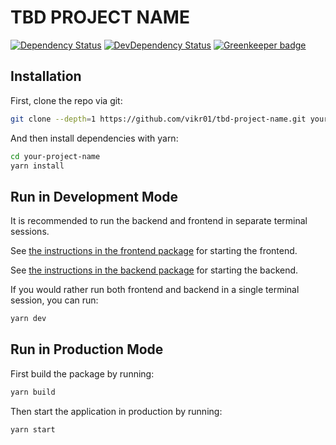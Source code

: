 # TBD PROJECT NAME

[![Dependency Status](https://david-dm.org/vikr01/tbd-project-name/status.svg)](https://david-dm.org/vikr01/tbd-project-name)
[![DevDependency Status](https://david-dm.org/vikr01/tbd-project-name/dev-status.svg)](https://david-dm.org/vikr01/tbd-project-name?type=dev)
[![Greenkeeper badge](https://badges.greenkeeper.io/vikr01/tbd-project-name.svg)](https://greenkeeper.io/)

## Installation

First, clone the repo via git:

```bash
git clone --depth=1 https://github.com/vikr01/tbd-project-name.git your-project-name
```

And then install dependencies with yarn:

```bash
cd your-project-name
yarn install
```

## Run in Development Mode

It is recommended to run the backend and frontend in separate terminal sessions.

See [the instructions in the frontend package](./packages/frontend) for starting the frontend.

See [the instructions in the backend package](./packages/backend) for starting the backend.

If you would rather run both frontend and backend in a single terminal session, you can run:

```bash
yarn dev
```

## Run in Production Mode

First build the package by running:

```bash
yarn build
```

Then start the application in production by running:

```bash
yarn start
```
